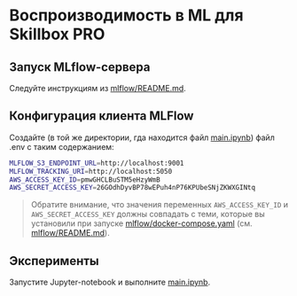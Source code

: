 # Воспроизводимость в ML для Skillbox PRO

## Запуск MLflow-сервера

Следуйте инструкциям из [mlflow/README.md](mlflow/README.md).

## Конфигурация клиента MLFlow

Создайте (в той же директории, гда находится файл [main.ipynb](main.ipynb)) файл .env с таким содержанием: 

```bash
MLFLOW_S3_ENDPOINT_URL=http://localhost:9001
MLFLOW_TRACKING_URI=http://localhost:5050
AWS_ACCESS_KEY_ID=pmwGHCLBuSTM5eHzyWmB
AWS_SECRET_ACCESS_KEY=26GOdhDyvBP78wEPuh4nP76KPUbeSNjZKWXGINtq
```

> Обратите внимание, что значения переменных `AWS_ACCESS_KEY_ID` и `AWS_SECRET_ACCESS_KEY` должны совпадать с теми, которые вы установили при запуске [mlflow/docker-compose.yaml](mlflow/docker-compose.yaml) (см. [mlflow/README.md](mlflow/README.md)).

## Эксперименты

Запустите Jupyter-notebook и выполните [main.ipynb](main.ipynb).